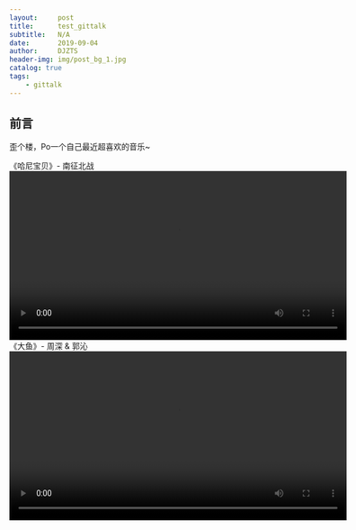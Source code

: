 ```yaml
---
layout:     post
title:      test_gittalk
subtitle:   N/A
date:       2019-09-04
author:     DJZTS
header-img: img/post_bg_1.jpg
catalog: true
tags:
    - gittalk
---
```


## 前言
歪个楼，Po一个自己最近超喜欢的音乐~
    
《哈尼宝贝》- 南征北战
<video width="600" controls>
<source src="https://github.com/djzts/djzts.github.io/blob/master/music/hani_baby.mp4?raw=true" type="video/mp4">
    Your browser does not support HTML5 video.
 </video>
《大鱼》- 周深 & 郭沁
 <video width="600" controls>
    <source src="https://github.com/djzts/djzts.github.io/blob/master/music/dayu.mp4?raw=true" type="video/mp4">
    Your browser does not support HTML5 video.
</video>
